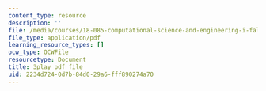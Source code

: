 ```yaml
---
content_type: resource
description: ''
file: /media/courses/18-085-computational-science-and-engineering-i-fall-2008/2234d7240d7b84d029a6fff890274a70_JWrrPuJf2nA.pdf
file_type: application/pdf
learning_resource_types: []
ocw_type: OCWFile
resourcetype: Document
title: 3play pdf file
uid: 2234d724-0d7b-84d0-29a6-fff890274a70
---
```

